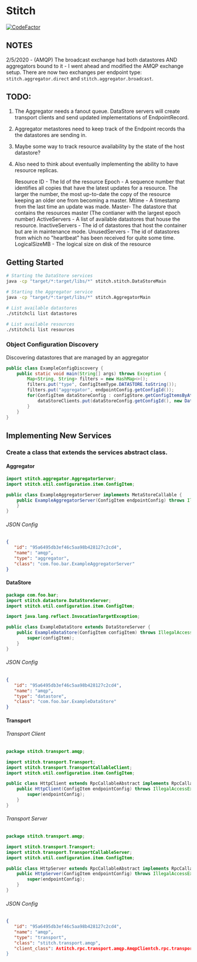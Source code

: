 # Stitch
[![CodeFactor](https://www.codefactor.io/repository/github/dylanturn/stitch/badge?s=13a678130938a23ae3e3f6d2b62050ea40634cd2)](https://www.codefactor.io/repository/github/dylanturn/stitch)

## NOTES
2/5/2020 - (AMQP) The broadcast exchange had both datastores AND aggregators bound to it - I went ahead and modified the AMQP exchange setup. There are now two exchanges per endpoint type: ```stitch.aggregator.direct``` and ```stitch.aggregator.broadcast```.

## TODO:
1. The Aggregator needs a fanout queue. DataStore servers will create transport clients and send updated implementations of EndpointRecord.
2. Aggregator metastores need to keep track of the Endpoint records tha the datastores are sending in.
3. Maybe some way to track resource availability by the state of the host datastore?
4. Also need to think about eventually implementing the ability to have resource replicas. 


    Resource ID - The Id of the resource
    Epoch - A sequence number that identifies all copies that have the latest updates for a resource. The larger the number, the most up-to-date the copy of the resource keeping an older one from becoming a master.
    Mtime - A timestamp from the last time an update was made.
    Master- The datastore that contains the resources master (The contianer with the largest epoch number)
    ActiveServers - A list of available datastores that house the resource.
    InactiveServers - The id of datastores that host the container but are in maintenance mode.
    UnusedServers - The id of datastores from which no "heartbeat" has been received for quite some time.
    LogicalSizeMB - The logical size on disk of the resource

## Getting Started
```bash
# Starting the DataStore services
java -cp "target/*:target/libs/*" stitch.stitch.DataStoreMain
```

```bash
# Starting the Aggregator service
java -cp "target/*:target/libs/*" stitch.AggregatorMain
```

```bash
# List available datastores 
./stitchcli list datastores
```

```bash
# List available resources 
./stitchcli list resources
```

### Object Configuration Discovery
Discovering datastores that are managed by an aggregator
```Java
public class ExampleConfigDiscovery {
    public static void main(String[] args) throws Exception {
        Map<String, String> filters = new HashMap<>();
        filters.put("type", ConfigItemType.DATASTORE.toString());
        filters.put("aggregator", endpointConfig.getConfigId());
        for(ConfigItem dataStoreConfig : configStore.getConfigItemsByAttributes(filters)){
            dataStoreClients.put(dataStoreConfig.getConfigId(), new DataStoreClient(dataStoreConfig.getConfigId()));
        }
    }
}
```

## Implementing New Services

### Create a class that extends the services abstract class.

#### Aggregator
```java
import stitch.aggregator.AggregatorServer;
import stitch.util.configuration.item.ConfigItem;

public class ExampleAggregatorServer implements MetaStoreCallable {
    public ExampleAggregatorServer(ConfigItem endpointConfig) throws IllegalAccessException, InstantiationException, ClassNotFoundException {
    }
}
```
###### JSON Config
 ```json
{
    "id": "95a6495db3ef46c5aa98b428127c2cd4",
    "name": "amqp",
    "type": "aggregator",
    "class": "com.foo.bar.ExampleAggregatorServer"
}
```
#### DataStore
```java
package com.foo.bar;
import stitch.datastore.DataStoreServer;
import stitch.util.configuration.item.ConfigItem;

import java.lang.reflect.InvocationTargetException;

public class ExampleDataStore extends DataStoreServer {
    public ExampleDataStore(ConfigItem configItem) throws IllegalAccessException, InstantiationException, ClassNotFoundException, InvocationTargetException, NoSuchMethodException {
        super(configItem);
    }
}
```
###### JSON Config
 ```json
{
    "id": "95a6495db3ef46c5aa98b428127c2cd4",
    "name": "amqp",
    "type": "datastore",
    "class": "com.foo.bar.ExampleDataStore"
}
```
#### Transport
###### Transport Client
```java
package stitch.transport.amqp;

import stitch.transport.Transport;
import stitch.transport.TransportCallableClient;
import stitch.util.configuration.item.ConfigItem;

public class HttpClient extends RpcCallableAbstract implements RpcCallableClient {
    public HttpClient(ConfigItem endpointConfig) throws IllegalAccessException, InstantiationException, ClassNotFoundException {
        super(endpointConfig);
    }
}
```
###### Transport Server
```java
package stitch.transport.amqp;

import stitch.transport.Transport;
import stitch.transport.TransportCallableServer;
import stitch.util.configuration.item.ConfigItem;

public class HttpServer extends RpcCallableAbstract implements RpcCallableServer {
    public HttpServer(ConfigItem endpointConfig) throws IllegalAccessException, InstantiationException, ClassNotFoundException {
        super(endpointConfig);
    }
}
```
###### JSON Config
 ```json
{
    "id": "95a6495db3ef46c5aa98b428127c2cd4",
    "name": "amqp",
    "type": "transport",
    "class": "stitch.transport.amqp",
    "client_class": Astitch.rpc.transport.amqp.AmqpClientch.rpc.transport.amqp.AMQPServer"
}
```
